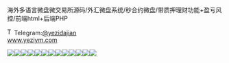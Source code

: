 海外多语言微盘微交易所源码/外汇微盘系统/秒合约微盘/带质押理财功能+盈亏风控/前端html+后端PHP<p dir="auto"><a target="_blank" rel="noopener noreferrer nofollow" href="https://camo.githubusercontent.com/d614d90677fbc2e34c7c62ebc68c82379d87a57c4beaf05af65fec7ba6b72e36/68747470733a2f2f63646e2d69636f6e732d706e672e666c617469636f6e2e636f6d2f3531322f323131312f323131313634362e706e67"><img src="https://camo.githubusercontent.com/d614d90677fbc2e34c7c62ebc68c82379d87a57c4beaf05af65fec7ba6b72e36/68747470733a2f2f63646e2d69636f6e732d706e672e666c617469636f6e2e636f6d2f3531322f323131312f323131313634362e706e67" alt="Telegram Icon" style="width: 16px; max-width: 100%;" data-canonical-src="https://cdn-icons-png.flaticon.com/512/2111/2111646.png"></a>Telegram:<a href="https://t.me/yezidajian" rel="nofollow">@yezidajian</a><br><a href="https://www.yeziym.com/">www.yeziym.com</a></p><img src="https://github.com/yeziym/haiwaiduoyuyanwei_q9/blob/main/rLRfi.png"><img src="https://github.com/yeziym/haiwaiduoyuyanwei_q9/blob/main/Cy9RO.png"><img src="https://github.com/yeziym/haiwaiduoyuyanwei_q9/blob/main/gI4HY.png"><img src="https://github.com/yeziym/haiwaiduoyuyanwei_q9/blob/main/FjRFD.png"><img src="https://github.com/yeziym/haiwaiduoyuyanwei_q9/blob/main/Uwkzy.png"><img src="https://github.com/yeziym/haiwaiduoyuyanwei_q9/blob/main/LVl4A.png"><img src="https://github.com/yeziym/haiwaiduoyuyanwei_q9/blob/main/1W9BZ.png"><img src="https://github.com/yeziym/haiwaiduoyuyanwei_q9/blob/main/yHGEI.png"><img src="https://github.com/yeziym/haiwaiduoyuyanwei_q9/blob/main/SfqlO.png"><img src="https://github.com/yeziym/haiwaiduoyuyanwei_q9/blob/main/RobcR.png"><img src="https://github.com/yeziym/haiwaiduoyuyanwei_q9/blob/main/6BAnh.png"><img src="https://github.com/yeziym/haiwaiduoyuyanwei_q9/blob/main/VNTxi.png"><img src="https://github.com/yeziym/haiwaiduoyuyanwei_q9/blob/main/SbfSn.png">
